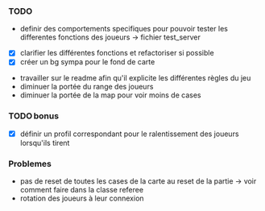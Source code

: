 ### TODO

- definir des comportements specifiques pour pouvoir tester les differentes fonctions des joueurs -> fichier test_server
- [x] clarifier les différentes fonctions et refactoriser si possible
- [x] créer un bg sympa pour le fond de carte
- travailler sur le readme afin qu'il explicite les différentes règles du jeu
- diminuer la portée du range des joueurs
- diminuer la portée de la map pour voir moins de cases

### TODO bonus

- [x] définir un profil correspondant pour le ralentissement des joueurs lorsqu'ils tirent

### Problemes

- pas de reset de toutes les cases de la carte au reset de la partie -> voir comment faire dans la classe referee
- rotation des joueurs à leur connexion
